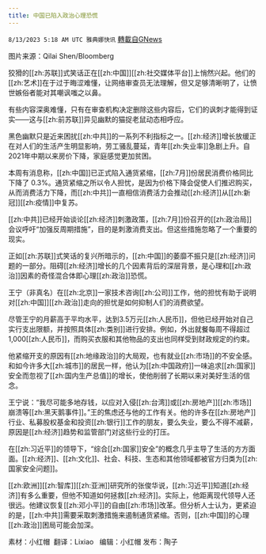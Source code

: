 ```yaml
---
title: 中国已陷入政治心理恐慌
---
```

`8/13/2023 5:18 AM UTC 雅典娜快讯` [轉載自GNews](https://gnews.org/articles/1549167)

图片来源：Qilai Shen/Bloomberg  

狡猾的[[zh:苏联]]式笑话正在[[zh:中国]][[zh:社交媒体平台]]上悄然兴起。他们的[[zh:艺术]]在于过于晦涩难懂，让网络审查员无法理解，但又足够清晰明了，让愤世嫉俗者能对其嘲讽嗤之以鼻。  

有些内容深奥难懂，只有在审查机构决定删除这些内容后，它们的讽刺才能得到证实——这与[[zh:前苏联]]异见幽默的猫捉老鼠动态相呼应。  

黑色幽默只是近来困扰[[zh:中共]]的一系列不利指标之一。[[zh:经济]]增长放缓正在对人们的生活产生明显影响，劳工骚乱蔓延，青年[[zh:失业率]]急剧上升。自2021年中期以来房价下降，家庭感觉更加贫困。  

本周有消息称，[[zh:中国]]已正式陷入通货紧缩，[[zh:7月]]份居民消费价格同比下降了 0.3%。通货紧缩之所以令人担忧，是因为价格下降会促使人们推迟购买，从而消费活力下降，而[[zh:中共]]一直相信消费活力会推动[[zh:经济]]从[[zh:新冠]][[zh:疫情]]中复苏。  

[[zh:中共]]已经开始谈论[[zh:经济]]刺激政策，[[zh:7月]]份召开的[[zh:政治局]]会议呼吁“加强反周期措施”，目的是刺激消费支出。但这些措施忽略了一个重要的现实。  

正如[[zh:苏联]]式笑话的复兴所暗示的，[[zh:中国]]的萎靡不振只是[[zh:经济]]问题的一部分。阻碍[[zh:经济]]增长的几个因素背后的深层背景，是心理和[[zh:政治]]因素的奇怪混合体即心理[[zh:政治]]恐慌。  

王宁（非真名）在[[zh:北京]]一家技术咨询[[zh:公司]]工作，他的担忧有助于说明对[[zh:中国]][[zh:政治]]走向的担忧是如何抑制人们的消费欲望。  

尽管王宁的月薪高于平均水平，达到3.5万元[[zh:人民币]]，但他已经开始对自己实行支出限额，并按照具体[[zh:类别]]进行安排。例如，外出就餐每周不得超过 1,000[[zh:人民币]]，而购买衣服和其他物品的支出也同样受到财政规定的约束。  

他紧缩开支的原因有[[zh:地缘政治]]的大局观，也有就业[[zh:市场]]的不安全感。和如今许多大[[zh:城市]]的居民一样，他认为[[zh:中国政府]]一味追求[[zh:国家]]安全而忽视了[[zh:国内生产总值]]的增长，使他削弱了长期以来对美好生活的信念。  

王宁说：“我尽可能多地存钱，以应对入侵[[zh:台湾]]或[[zh:房地产]][[zh:市场]]崩溃等[[zh:黑天鹅事件]]。”王的焦虑还与他的工作有关。他的许多在[[zh:房地产]]行业、私募股权基金和投资[[zh:银行]]工作的朋友，要么失业，要么不得不减薪，原因是[[zh:经济]]趋势和监管部门对这些行业的打压。  

在[[zh:习近平]]的领导下，“综合[[zh:国家]]安全”的概念几乎主导了生活的方方面面。[[zh:经济]]、[[zh:文化]]、社会、科技、生态和其他领域都被官方归类为[[zh:国家安全问题]]。  

[[zh:欧洲]][[zh:智库]][[zh:亚洲]]研究所的张俊华说，[[zh:习近平]]知道[[zh:经济]]有多么重要，但他不知道如何拯救[[zh:经济]]。实际上，他距离现代领导人还很远。他建议恢复[[zh:邓小平]]的自由[[zh:市场]]改革。但分析人士认为，更紧迫的是，[[zh:中共]]需要采取刺激措施来遏制通货紧缩。否则，[[zh:中国]]的心理[[zh:政治]]困局可能会加深。  

素材：小红帽   翻译：Lixiao   编辑：小红帽  发布：陶子


